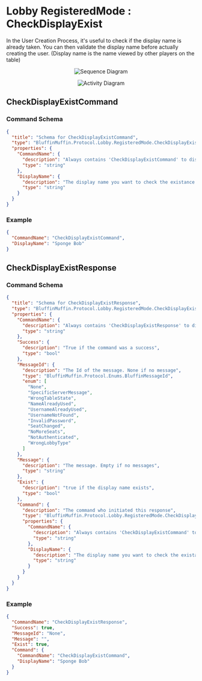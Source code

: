 # Lobby RegisteredMode : CheckDisplayExist

In the User Creation Process, it's useful to check if the display name is already taken. You can then validate the display name before actually creating the user. (Display name is the name viewed by other players on the table)

<p align=center><img src="https://github.com/Ericmas001/BluffinMuffin.Protocol/blob/master/Documentation/Sequences/BluffinMuffin.Protocol.Lobby.RegisteredMode.CheckDisplayExistCommand.png" alt="Sequence Diagram"></p>

<p align=center><img src="https://github.com/Ericmas001/BluffinMuffin.Protocol/blob/master/Documentation/Activities/BluffinMuffin.Protocol.Lobby.RegisteredMode.CheckDisplayExistCommand.png" alt="Activity Diagram"></p>

## CheckDisplayExistCommand

### Command Schema

```json
{
  "title": "Schema for CheckDisplayExistCommand",
  "type": "BluffinMuffin.Protocol.Lobby.RegisteredMode.CheckDisplayExistCommand",
  "properties": {
    "CommandName": {
      "description": "Always contains 'CheckDisplayExistCommand' to distinguish the command from others.",
      "type": "string"
    },
    "DisplayName": {
      "description": "The display name you want to check the existance of",
      "type": "string"
    }
  }
}
```

### Example

```json
{
  "CommandName": "CheckDisplayExistCommand",
  "DisplayName": "Sponge Bob"
}
```

## CheckDisplayExistResponse

### Command Schema

```json
{
  "title": "Schema for CheckDisplayExistResponse",
  "type": "BluffinMuffin.Protocol.Lobby.RegisteredMode.CheckDisplayExistResponse",
  "properties": {
    "CommandName": {
      "description": "Always contains 'CheckDisplayExistResponse' to distinguish the command from others.",
      "type": "string"
    },
    "Success": {
      "description": "True if the command was a success",
      "type": "bool"
    },
    "MessageId": {
      "description": "The Id of the message. None if no message",
      "type": "BluffinMuffin.Protocol.Enums.BluffinMessageId",
      "enum": [
        "None",
        "SpecificServerMessage",
        "WrongTableState",
        "NameAlreadyUsed",
        "UsernameAlreadyUsed",
        "UsernameNotFound",
        "InvalidPassword",
        "SeatChanged",
        "NoMoreSeats",
        "NotAuthenticated",
        "WrongLobbyType"
      ]
    },
    "Message": {
      "description": "The message. Empty if no messages",
      "type": "string"
    },
    "Exist": {
      "description": "true if the display name exists",
      "type": "bool"
    },
    "Command": {
      "description": "The command who initiated this response",
      "type": "BluffinMuffin.Protocol.Lobby.RegisteredMode.CheckDisplayExistCommand",
      "properties": {
        "CommandName": {
          "description": "Always contains 'CheckDisplayExistCommand' to distinguish the command from others.",
          "type": "string"
        },
        "DisplayName": {
          "description": "The display name you want to check the existance of",
          "type": "string"
        }
      }
    }
  }
}
```

### Example

```json
{
  "CommandName": "CheckDisplayExistResponse",
  "Success": true,
  "MessageId": "None",
  "Message": "",
  "Exist": true,
  "Command": {
    "CommandName": "CheckDisplayExistCommand",
    "DisplayName": "Sponge Bob"
  }
}
```

